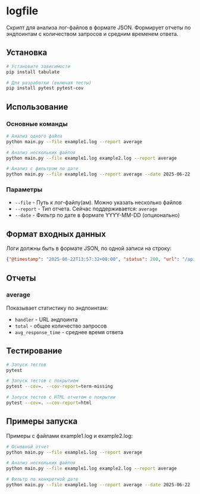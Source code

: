 # logfile

Скрипт для анализа лог-файлов в формате JSON. Формирует отчеты по эндпоинтам с количеством запросов и средним временем ответа.

## Установка

```bash
# Установите зависимости
pip install tabulate

# Для разработки (включая тесты)
pip install pytest pytest-cov
```

## Использование

### Основные команды

```bash
# Анализ одного файла
python main.py --file example1.log --report average

# Анализ нескольких файлов
python main.py --file example1.log example2.log --report average

# Анализ с фильтром по дате
python main.py --file example1.log --report average --date 2025-06-22
```

### Параметры

- `--file` - Путь к лог-файлу(ам). Можно указать несколько файлов
- `--report` - Тип отчета. Сейчас поддерживается: `average`
- `--date` - Фильтр по дате в формате YYYY-MM-DD (опционально)

## Формат входных данных

Логи должны быть в формате JSON, по одной записи на строку:

```json
{"@timestamp": "2025-06-22T13:57:32+00:00", "status": 200, "url": "/api/homeworks", "response_time": 0.1}
```

## Отчеты

### average

Показывает статистику по эндпоинтам:
- `handler` - URL эндпоинта
- `total` - общее количество запросов
- `avg_response_time` - среднее время ответа

## Тестирование

```bash
# Запуск тестов
pytest

# Запуск тестов с покрытием
pytest --cov=. --cov-report=term-missing

# Запуск тестов с HTML отчетом о покрытии
pytest --cov=. --cov-report=html
```

## Примеры запуска

Примеры с файлами example1.log и example2.log:

```bash
# Основной отчет
python main.py --file example1.log --report average

# Анализ нескольких файлов
python main.py --file example1.log example2.log --report average

# Фильтр по конкретной дате
python main.py --file example1.log --report average --date 2025-06-22
```
